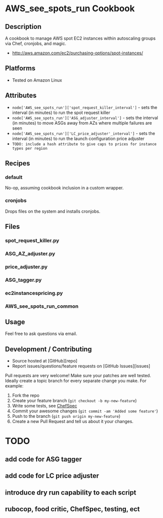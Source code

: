 # AWS_see_spots_run Cookbook

## Description

A cookbook to manage AWS spot EC2 instances within autoscaling groups via Chef, cronjobs, and magic.

- http://aws.amazon.com/ec2/purchasing-options/spot-instances/

## Platforms

* Tested on Amazon Linux

## Attributes
- `node['AWS_see_spots_run']['spot_request_killer_interval']` - sets the interval (in minutes) to run the spot request killer
- `node['AWS_see_spots_run']['ASG_adjuster_interval']` - sets the interval (in minutes) to move ASGs away from AZs where multiple failures are seen
- `node['AWS_see_spots_run']['LC_price_adjuster'_interval']` - sets the interval (in minutes) to run the launch configuration price adjuster
- `TODO: include a hash attribute to give caps to prices for instance types per region`

## Recipes
### default

No-op, assuming cookbook inclusion in a custom wrapper.

### cronjobs

Drops files on the system and installs cronjobs.

## Files
### spot_request_killer.py

### ASG_AZ_adjuster.py

### price_adjuster.py

### ASG_tagger.py

### ec2instancespricing.py

### AWS_see_spots_run_common

## Usage

Feel free to ask questions via email.


## Development / Contributing

* Source hosted at [GitHub][repo]
* Report issues/questions/feature requests on [GitHub Issues][issues]

Pull requests are very welcome! Make sure your patches are well tested.
Ideally create a topic branch for every separate change you make. For
example:

1. Fork the repo
2. Create your feature branch (`git checkout -b my-new-feature`)
3. Write some tests, see [ChefSpec](https://github.com/sethvargo/chefspec)
4. Commit your awesome changes (`git commit -am 'Added some feature'`)
4. Push to the branch (`git push origin my-new-feature`)
5. Create a new Pull Request and tell us about it your changes.

# TODO

## add code for ASG tagger
## add code for LC price adjuster
## introduce dry run capability to each script
## rubocop, food critic, ChefSpec, testing, ect
